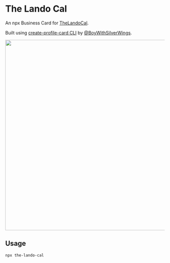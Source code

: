# The Lando Cal

An npx Business Card for [TheLandoCal](https://github.com/TheLandoCal).

Built using [create-profile-card CLI](https://github.com/BoyWithSilverWings/create-profile-card) by [@BoyWithSilverWings](https://github.com/BoyWithSilverWings).

<img src="https://raw.githubusercontent.com/TheLandoCal/the-lando-cal-card/master/docs/images/npx_the-lando-cal.png" width="600">

## Usage

```Shell
npx the-lando-cal
```
